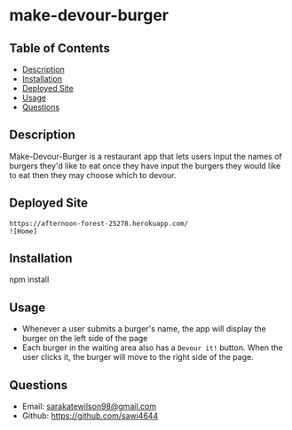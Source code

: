 # make-devour-burger

  ## Table of Contents
  - [Description](#description)
  - [Installation](#installation)
  - [Deployed Site](##DeployedSite)
  - [Usage](#usage)
  - [Questions](#questions)

  ## Description
  Make-Devour-Burger is a restaurant app that lets users input the names of burgers they'd like to eat once they have input the burgers they would like to eat then they may choose which to devour.
  
  ## Deployed Site
    https://afternoon-forest-25278.herokuapp.com/
    ![Home] 

  ## Installation
  npm install
  ## Usage
  * Whenever a user submits a burger's name, the app will display the burger on the left side of the page 
  * Each burger in the waiting area also has a `Devour it!` button. When the user clicks it, the burger will move to the right side of the page.

  ## Questions
  - Email: sarakatewilson98@gmail.com
  - Github: https://github.com/sawi4644